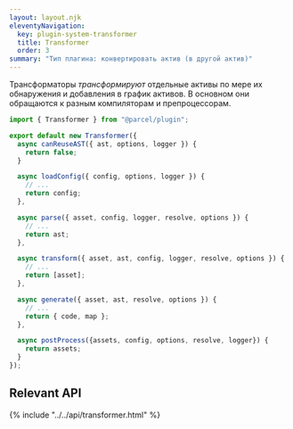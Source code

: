 ```yaml
---
layout: layout.njk
eleventyNavigation:
  key: plugin-system-transformer
  title: Transformer
  order: 3
summary: "Тип плагина: конвертировать актив (в другой актив)"
---
```


Трансформаторы _трансформируют_ отдельные активы по мере их обнаружения и добавления в
график активов. В основном они обращаются к разным компиляторам и препроцессорам.

```js
import { Transformer } from "@parcel/plugin";

export default new Transformer({
  async canReuseAST({ ast, options, logger }) {
    return false;
  }

  async loadConfig({ config, options, logger }) {
    // ...
    return config;
  },

  async parse({ asset, config, logger, resolve, options }) {
    // ...
    return ast;
  },

  async transform({ asset, ast, config, logger, resolve, options }) {
    // ...
    return [asset];
  },

  async generate({ asset, ast, resolve, options }) {
    // ...
    return { code, map };
  },

  async postProcess({assets, config, options, resolve, logger}) {
    return assets;
  }
});
```

## Relevant API

{% include "../../api/transformer.html" %}
